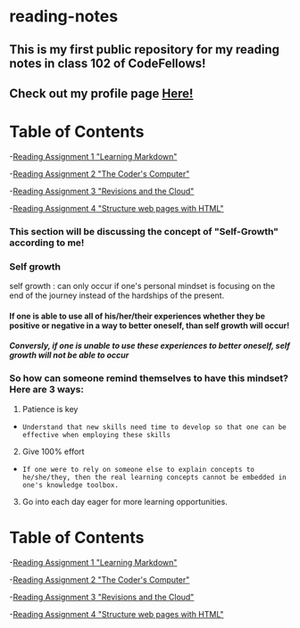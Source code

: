 # reading-notes
## This is my first public repository for my reading notes in class 102 of CodeFellows!
## Check out my profile page [Here!](https://github.com/alexvogt18)
# **Table of Contents**
-[Reading Assignment 1 "Learning Markdown"](rassign1.md)

-[Reading Assignment 2 "The Coder's Computer"](rassign2.md)

-[Reading Assignment 3 "Revisions and the Cloud"](rassign3.md)

-[Reading Assignment 4 "Structure web pages with HTML"](rassign4.md)

### **This section will be discussing the concept of "Self-Growth" according to me!**
### Self growth
self growth
: can only occur if one's personal mindset is focusing on the end of the journey instead of the hardships of the present.
#### If one is able to use all of his/her/their experiences whether they be positive or negative in a way to better oneself, than self growth will occur!
#### *Conversly, if one is unable to use these experiences to better oneself, self growth will not be able to occur*
### So how can someone remind themselves to have this mindset? **Here are 3 ways:**
1. Patience is key
-     Understand that new skills need time to develop so that one can be effective when employing these skills
2. Give 100% effort
-     If one were to rely on someone else to explain concepts to he/she/they, then the real learning concepts cannot be embedded in one's knowledge toolbox.
3. Go into each day eager for more learning opportunities.

# **Table of Contents**
-[Reading Assignment 1 "Learning Markdown"](rassign1.md)

-[Reading Assignment 2 "The Coder's Computer"](rassign2.md)

-[Reading Assignment 3 "Revisions and the Cloud"](rassign3.md)

-[Reading Assignment 4 "Structure web pages with HTML"](rassign4.md)

